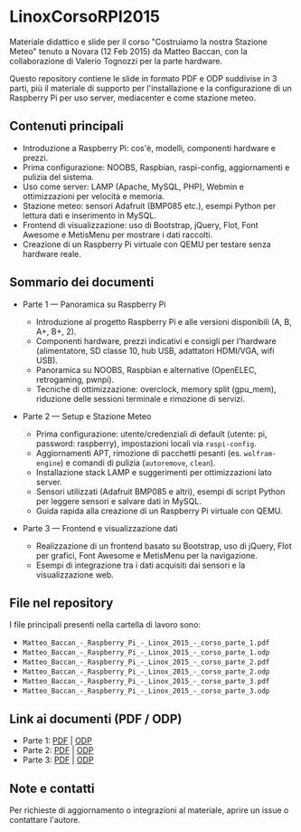 # LinoxCorsoRPI2015

Materiale didattico e slide per il corso "Costruiamo la nostra Stazione Meteo" tenuto a Novara (12 Feb 2015) da Matteo Baccan, con la collaborazione di Valerio Tognozzi per la parte hardware.

Questo repository contiene le slide in formato PDF e ODP suddivise in 3 parti, più il materiale di supporto per l'installazione e la configurazione di un Raspberry Pi per uso server, mediacenter e come stazione meteo.

## Contenuti principali

- Introduzione a Raspberry Pi: cos'è, modelli, componenti hardware e prezzi.
- Prima configurazione: NOOBS, Raspbian, raspi-config, aggiornamenti e pulizia del sistema.
- Uso come server: LAMP (Apache, MySQL, PHP), Webmin e ottimizzazioni per velocità e memoria.
- Stazione meteo: sensori Adafruit (BMP085 etc.), esempi Python per lettura dati e inserimento in MySQL.
- Frontend di visualizzazione: uso di Bootstrap, jQuery, Flot, Font Awesome e MetisMenu per mostrare i dati raccolti.
- Creazione di un Raspberry Pi virtuale con QEMU per testare senza hardware reale.

## Sommario dei documenti

- Parte 1 — Panoramica su Raspberry Pi
  - Introduzione al progetto Raspberry Pi e alle versioni disponibili (A, B, A+, B+, 2).
  - Componenti hardware, prezzi indicativi e consigli per l'hardware (alimentatore, SD classe 10, hub USB, adattatori HDMI/VGA, wifi USB).
  - Panoramica su NOOBS, Raspbian e alternative (OpenELEC, retrogaming, pwnpi).
  - Tecniche di ottimizzazione: overclock, memory split (gpu_mem), riduzione delle sessioni terminale e rimozione di servizi.

- Parte 2 — Setup e Stazione Meteo
  - Prima configurazione: utente/credenziali di default (utente: pi, password: raspberry), impostazioni locali via `raspi-config`.
  - Aggiornamenti APT, rimozione di pacchetti pesanti (es. `wolfram-engine`) e comandi di pulizia (`autoremove`, `clean`).
  - Installazione stack LAMP e suggerimenti per ottimizzazioni lato server.
  - Sensori utilizzati (Adafruit BMP085 e altri), esempi di script Python per leggere sensori e salvare dati in MySQL.
  - Guida rapida alla creazione di un Raspberry Pi virtuale con QEMU.

- Parte 3 — Frontend e visualizzazione dati
  - Realizzazione di un frontend basato su Bootstrap, uso di jQuery, Flot per grafici, Font Awesome e MetisMenu per la navigazione.
  - Esempi di integrazione tra i dati acquisiti dai sensori e la visualizzazione web.

## File nel repository

I file principali presenti nella cartella di lavoro sono:

- `Matteo_Baccan_-_Raspberry_Pi_-_Linox_2015_-_corso_parte_1.pdf`
- `Matteo_Baccan_-_Raspberry_Pi_-_Linox_2015_-_corso_parte_1.odp`
- `Matteo_Baccan_-_Raspberry_Pi_-_Linox_2015_-_corso_parte_2.pdf`
- `Matteo_Baccan_-_Raspberry_Pi_-_Linox_2015_-_corso_parte_2.odp`
- `Matteo_Baccan_-_Raspberry_Pi_-_Linox_2015_-_corso_parte_3.pdf`
- `Matteo_Baccan_-_Raspberry_Pi_-_Linox_2015_-_corso_parte_3.odp`

## Link ai documenti (PDF / ODP)

- Parte 1: [PDF](./Matteo_Baccan_-_Raspberry_Pi_-_Linox_2015_-_corso_parte_1.pdf) | [ODP](./Matteo_Baccan_-_Raspberry_Pi_-_Linox_2015_-_corso_parte_1.odp)
- Parte 2: [PDF](./Matteo_Baccan_-_Raspberry_Pi_-_Linox_2015_-_corso_parte_2.pdf) | [ODP](./Matteo_Baccan_-_Raspberry_Pi_-_Linox_2015_-_corso_parte_2.odp)
- Parte 3: [PDF](./Matteo_Baccan_-_Raspberry_Pi_-_Linox_2015_-_corso_parte_3.pdf) | [ODP](./Matteo_Baccan_-_Raspberry_Pi_-_Linox_2015_-_corso_parte_3.odp)

## Note e contatti

Per richieste di aggiornamento o integrazioni al materiale, aprire un issue o contattare l'autore.

